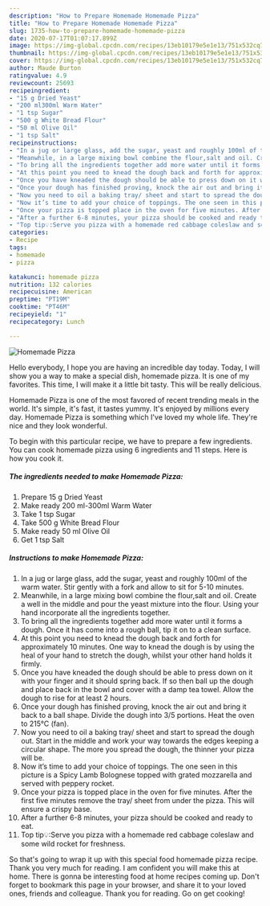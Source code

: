 ```yaml
---
description: "How to Prepare Homemade Homemade Pizza"
title: "How to Prepare Homemade Homemade Pizza"
slug: 1735-how-to-prepare-homemade-homemade-pizza
date: 2020-07-17T01:07:17.899Z
image: https://img-global.cpcdn.com/recipes/13eb10179e5e1e13/751x532cq70/homemade-pizza-recipe-main-photo.jpg
thumbnail: https://img-global.cpcdn.com/recipes/13eb10179e5e1e13/751x532cq70/homemade-pizza-recipe-main-photo.jpg
cover: https://img-global.cpcdn.com/recipes/13eb10179e5e1e13/751x532cq70/homemade-pizza-recipe-main-photo.jpg
author: Maude Burton
ratingvalue: 4.9
reviewcount: 25693
recipeingredient:
- "15 g Dried Yeast"
- "200 ml300ml Warm Water"
- "1 tsp Sugar"
- "500 g White Bread Flour"
- "50 ml Olive Oil"
- "1 tsp Salt"
recipeinstructions:
- "In a jug or large glass, add the sugar, yeast and roughly 100ml of the warm water. Stir gently with a fork and allow to sit for 5-10 minutes."
- "Meanwhile, in a large mixing bowl combine the flour,salt and oil. Create a well in the middle and pour the yeast mixture into the flour. Using your hand incorporate all the ingredients together."
- "To bring all the ingredients together add more water until it forms a dough. Once it has come into a rough ball, tip it on to a clean surface."
- "At this point you need to knead the dough back and forth for approximately 10 minutes. One way to knead the dough is by using the heal of your hand to stretch the dough, whilst your other hand holds it firmly."
- "Once you have kneaded the dough should be able to press down on it with your finger and it should spring back. If so then ball up the dough and place back in the bowl and cover with a damp tea towel. Allow the dough to rise for at least 2 hours."
- "Once your dough has finished proving, knock the air out and bring it back to a ball shape. Divide the dough into 3/5 portions. Heat the oven to 215°C (fan)."
- "Now you need to oil a baking tray/ sheet and start to spread the dough out. Start in the middle and work your way towards the edges keeping a circular shape. The more you spread the dough, the thinner your pizza will be."
- "Now it’s time to add your choice of toppings. The one seen in this picture is a Spicy Lamb Bolognese topped with grated mozzarella and served with peppery rocket."
- "Once your pizza is topped place in the oven for five minutes. After the first five minutes remove the tray/ sheet from under the pizza. This will ensure a crispy base."
- "After a further 6-8 minutes, your pizza should be cooked and ready to eat."
- "Top tip💡:Serve you pizza with a homemade red cabbage coleslaw and some wild rocket for freshness."
categories:
- Recipe
tags:
- homemade
- pizza

katakunci: homemade pizza 
nutrition: 132 calories
recipecuisine: American
preptime: "PT19M"
cooktime: "PT46M"
recipeyield: "1"
recipecategory: Lunch

---
```



![Homemade Pizza](https://img-global.cpcdn.com/recipes/13eb10179e5e1e13/751x532cq70/homemade-pizza-recipe-main-photo.jpg)

Hello everybody, I hope you are having an incredible day today. Today, I will show you a way to make a special dish, homemade pizza. It is one of my favorites. This time, I will make it a little bit tasty. This will be really delicious.



Homemade Pizza is one of the most favored of recent trending meals in the world. It's simple, it's fast, it tastes yummy. It's enjoyed by millions every day. Homemade Pizza is something which I've loved my whole life. They're nice and they look wonderful.


To begin with this particular recipe, we have to prepare a few ingredients. You can cook homemade pizza using 6 ingredients and 11 steps. Here is how you cook it.

<!--inarticleads1-->

##### The ingredients needed to make Homemade Pizza:

1. Prepare 15 g Dried Yeast
1. Make ready 200 ml-300ml Warm Water
1. Take 1 tsp Sugar
1. Take 500 g White Bread Flour
1. Make ready 50 ml Olive Oil
1. Get 1 tsp Salt




<!--inarticleads2-->

##### Instructions to make Homemade Pizza:

1. In a jug or large glass, add the sugar, yeast and roughly 100ml of the warm water. Stir gently with a fork and allow to sit for 5-10 minutes.
1. Meanwhile, in a large mixing bowl combine the flour,salt and oil. Create a well in the middle and pour the yeast mixture into the flour. Using your hand incorporate all the ingredients together.
1. To bring all the ingredients together add more water until it forms a dough. Once it has come into a rough ball, tip it on to a clean surface.
1. At this point you need to knead the dough back and forth for approximately 10 minutes. One way to knead the dough is by using the heal of your hand to stretch the dough, whilst your other hand holds it firmly.
1. Once you have kneaded the dough should be able to press down on it with your finger and it should spring back. If so then ball up the dough and place back in the bowl and cover with a damp tea towel. Allow the dough to rise for at least 2 hours.
1. Once your dough has finished proving, knock the air out and bring it back to a ball shape. Divide the dough into 3/5 portions. Heat the oven to 215°C (fan).
1. Now you need to oil a baking tray/ sheet and start to spread the dough out. Start in the middle and work your way towards the edges keeping a circular shape. The more you spread the dough, the thinner your pizza will be.
1. Now it’s time to add your choice of toppings. The one seen in this picture is a Spicy Lamb Bolognese topped with grated mozzarella and served with peppery rocket.
1. Once your pizza is topped place in the oven for five minutes. After the first five minutes remove the tray/ sheet from under the pizza. This will ensure a crispy base.
1. After a further 6-8 minutes, your pizza should be cooked and ready to eat.
1. Top tip💡:Serve you pizza with a homemade red cabbage coleslaw and some wild rocket for freshness.




So that's going to wrap it up with this special food homemade pizza recipe. Thank you very much for reading. I am confident you will make this at home. There is gonna be interesting food at home recipes coming up. Don't forget to bookmark this page in your browser, and share it to your loved ones, friends and colleague. Thank you for reading. Go on get cooking!
